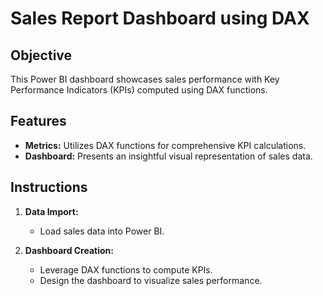 # Sales Report Dashboard using DAX

## Objective
This Power BI dashboard showcases sales performance with Key Performance Indicators (KPIs) computed using DAX functions.

## Features
- **Metrics:** Utilizes DAX functions for comprehensive KPI calculations.
- **Dashboard:** Presents an insightful visual representation of sales data.

## Instructions
1. **Data Import:**
   - Load sales data into Power BI.

2. **Dashboard Creation:**
   - Leverage DAX functions to compute KPIs.
   - Design the dashboard to visualize sales performance.
